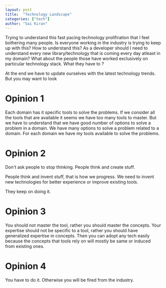 ```yaml
---
layout: post
title:  "Technology Landscape"
categories: ["tech"]
author: "Sai Kiran"
---
```




Trying to understand this fast pacing technology prolifiration that I feel bothering many people. Is everyone working
 in the industry is trying to keep up with this? How to understand this? As a developer should I need to understand 
 every new library/technology that is coming every day atleast in my domain? What about the people those have worked 
 exclusively on particular technology stack. What they have to ?
 
At the end we have to update ourselves with the latest technology trends. But you may want to look 


 
# Opinion 1
Each domain has it specific tools to solve the problems. If we consider all the tools that are available it seems we have too many tools to master.
But we have to understand that we have good number of options to solve a problem in a domain.
We have many options to solve a problem related to a domain.
For each domain we have my tools available to solve the problems.

# Opinion 2
Don't ask people to stop thinking. People think and create stuff.

People think and invent stuff, that is how we progress. We need to invent new technologies for better experience or improve existing tools.

They keep on doing it.

# Opinion 3
You should not master the tool, rather you should master the concepts.
Your expertise should not be specific to a tool, rather you should 
have generalized expertise in concepts. Then you can adopt any tech easily 
because the concepts that tools rely on will mostly be same or induced 
from existing ones.

# Opinion 4
You have to do it. Otherwise you will be fired from the industry.

